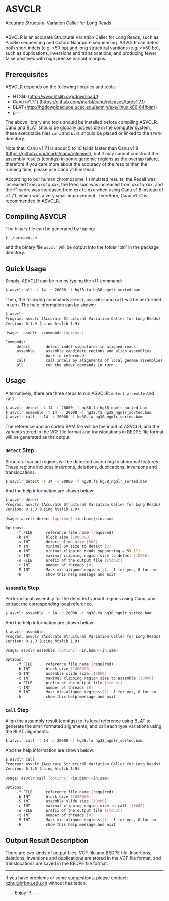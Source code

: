 # ASVCLR
Accurate Structural Variation Caller for Long Reads

-------------------
ASVCLR is an accurate Structural Variation Caller for Long Reads, such as PacBio sequencing and Oxford Nanopore sequencing. ASVCLR can detect both short indels (e.g. <50 bp) and long structural varitions (e.g. >=50 bp), such as duplications, inversions and translocations, and producing fewer false positives with high precise variant margins.  

## Prerequisites
ASVCLR depends on the following libraries and tools:
* HTSlib (http://www.htslib.org/download/)
* Canu (v1.7.1) (https://github.com/marbl/canu/releases/tag/v1.7.1)
* BLAT (http://hgdownload.soe.ucsc.edu/admin/exe/linux.x86_64/blat/)
* g++.

The above library and tools should be installed before compiling ASVCLR. Canu and BLAT should be globally accessible in the computer system, these executable files `canu` and `blat` should be placed or linked to the `$PATH` directory.

Note that: Canu v1.7.1 is about 5 to 10 folds faster than Canu v1.8 (https://github.com/marbl/canu/releases), but it may cannot construct the assembly results (contigs) in some genomic regions as the overlap failure, therefore if you care more about the accuracy of the results than the running time, please use Canu v1.8 instead.

According to our human chromosome 1 simulated results, the Recall was increased from xxx to xxx, the Precision was increased from xxx to xxx, and the F1 score was increased from xxx to xxx when using Canu v1.8 instead of v.1.7.1, which was a very small improvement. Therefore, Canu v1.7.1 is recommended in ASVCLR.


## Compiling ASVCLR

The binary file can be generated by typing:
```sh
$ ./autogen.sh
```
and the binary file `asvclr` will be output into the folder 'bin' in the package directory.


## Quick Usage

Simply, ASVCLR can be run by typing the `all` command:
```sh
$ asvclr all -t 14 -c 20000 -f hg38.fa hg38_ngmlr_sorted.bam
```
Then, the following commands `detect`, `assemble` and `call` will be performed in turn. The help information can be shown:
```sh
$ asvclr
Program: asvclr (Accurate Structural Variation Caller for Long Reads)
Version: 0.1.0 (using htslib 1.9)

Usage:  asvclr  <command> [options]

Commands:
     detect       detect indel signatures in aligned reads
     assemble     assemble candidate regions and align assemblies
                  back to reference
     call         call indels by alignments of local genome assemblies
     all          run the above commands in turn
```


## Usage

Alternatively, there are three steps to run ASVCLR: `detect`, `assemble` and `call`.

```sh
$ asvclr detect -t 14 -c 20000 -f hg38.fa hg38_ngmlr_sorted.bam
$ asvclr assemble -t 14 -c 20000 -f hg38.fa hg38_ngmlr_sorted.bam
$ asvclr call -t 14 -c 20000 -f hg38.fa hg38_ngmlr_sorted.bam
```

The reference and an sorted BAM file will be the input of ASVCLR, and the variants stored in the VCF file format and translocations in BEDPE file format will be generated as the output.


### `Detect` Step
 
Structural variant regions will be detected according to abnormal features. These regions includes insertions, deletions, duplications, inversions and translocations.

```sh
$ asvclr detect -t 14 -c 20000 -f hg38.fa hg38_ngmlr_sorted.bam
```

And the help information are shown below:

```sh
$ asvclr detect
Program: asvclr (Accurate Structural Variation Caller for Long Reads)
Version: 0.1.0 (using htslib 1.9)

Usage: asvclr detect [options] <in.bam>|<in.sam>

Options: 
     -f FILE      reference file name (required)
     -b INT       block size [1000000]
     -s INT       detect slide size [500]
     -m INT       minimal SV size to detect [2]
     -n INT       minimal clipping reads supporting a SV [7]
     -c INT       maximal clipping region size to detect [10000]
     -o FILE      prefix of the output file [stdout]
     -t INT       number of threads [0]
     -M INT       Mask mis-aligned regions [1]: 1 for yes, 0 for no
     -h           show this help message and exit
```

### `Assemble` Step

Perform local assembly for the detected variant regions using Canu, and extract the corresponding local reference.

```sh
$ asvclr assemble -t 14 -c 20000 -f hg38.fa hg38_ngmlr_sorted.bam
```

And the help information are shown below:

```sh
$ asvclr assemble
Program: asvclr (Accurate Structural Variation Caller for Long Reads)
Version: 0.1.0 (using htslib 1.9)

Usage: asvclr assemble [options] <in.bam>|<in.sam>

Options: 
     -f FILE      reference file name (required)
     -b INT       block size [1000000]
     -S INT       assemble slide size [10000]
     -c INT       maximal clipping region size to assemble [10000]
     -o FILE      prefix of the output file [stdout]
     -t INT       number of threads [0]
     -M INT       Mask mis-aligned regions [1]: 1 for yes, 0 for no
     -h           show this help message and exit

```

### `Call` Step

Align the assembly result (contigs) to its local reference using BLAT to generate the sim4 formated alignments, and call each type variations using the BLAT alignments.

```sh
$ asvclr call -t 14 -c 20000 -f hg38.fa hg38_ngmlr_sorted.bam
```

And the help information are shown below:

```sh
$ asvclr call
Program: asvclr (Accurate Structural Variation Caller for Long Reads)
Version: 0.1.0 (using htslib 1.9)

Usage: asvclr call [options] <in.bam>|<in.sam>

Options: 
     -f FILE      reference file name (required)
     -b INT       block size [1000000]
     -S INT       assemble slide size [10000]
     -c INT       maximal clipping region size to call [10000]
     -o FILE      prefix of the output file [stdout]
     -t INT       number of threads [0]
     -M INT       Mask mis-aligned regions [1]: 1 for yes, 0 for no
     -h           show this help message and exit
```


## Output Result Description

There are two kinds of output files: VCF file and BEDPE file. Insertions, deletions, inversions and duplications are stored in the VCF file format, and translocations are saved in the BEDPE file format.



------------------
If you have problems or some suggestions, please contact: xzhu@hrbnu.edu.cn without hesitation. 

---- Enjoy !!! -----

